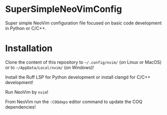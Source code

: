 # SuperSimpleNeoVimConfig
Super simple NeoVim configuration file focused on basic code development in Python or C/C++.


# Installation
Clone the content of this repository to `~/.config/nvim/` (on Linux or MacOS) or to `~/AppData/Local/nvim/` (on Windows)!

Install the Ruff LSP for Python development or install clangd for C/C++ development!

Run NeoVim by `nvim`!

From NeoVim run the `:COQdeps` editor command to update the COQ dependencies!

